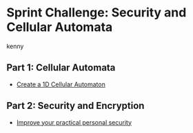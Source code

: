 # Sprint Challenge: Security and Cellular Automata

kenny

## Part 1: Cellular Automata

- [Create a 1D Cellular Automaton](1d-life/)

## Part 2: Security and Encryption

- [Improve your practical personal security](security/)
